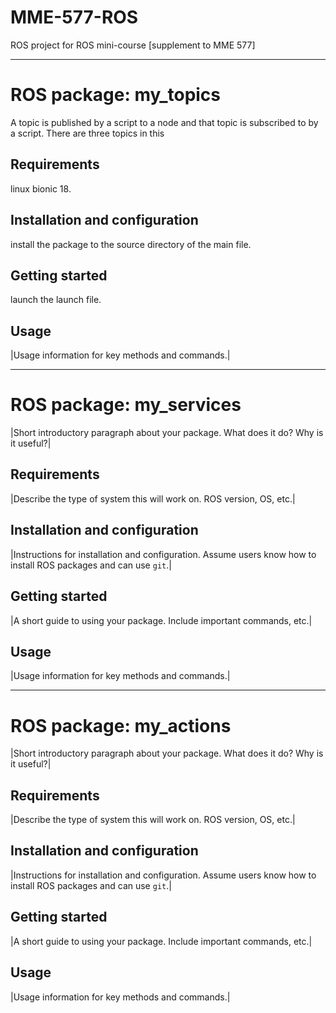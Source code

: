 # MME-577-ROS
ROS project for ROS mini-course [supplement to MME 577]

-------------------------------------------------------------------------------------------------------------------------------

# ROS package: my_topics

A topic is published by a script to a node and that topic is subscribed to by a script. There are three topics in this 

## Requirements

linux bionic 18.

## Installation and configuration

install the package to the source directory of the main file.

## Getting started
launch the launch file.

## Usage

|Usage information for key methods and commands.|

-------------------------------------------------------------------------------------------------------------------------------

# ROS package: my_services

|Short introductory paragraph about your package. What does it do? Why is it useful?|

## Requirements

|Describe the type of system this will work on. ROS version, OS, etc.|

## Installation and configuration

|Instructions for installation and configuration. Assume users know how to install ROS packages and can use `git`.|

## Getting started

|A short guide to using your package. Include important commands, etc.|

## Usage

|Usage information for key methods and commands.|

-------------------------------------------------------------------------------------------------------------------------------

# ROS package: my_actions

|Short introductory paragraph about your package. What does it do? Why is it useful?|

## Requirements

|Describe the type of system this will work on. ROS version, OS, etc.|

## Installation and configuration

|Instructions for installation and configuration. Assume users know how to install ROS packages and can use `git`.|

## Getting started

|A short guide to using your package. Include important commands, etc.|

## Usage

|Usage information for key methods and commands.|
